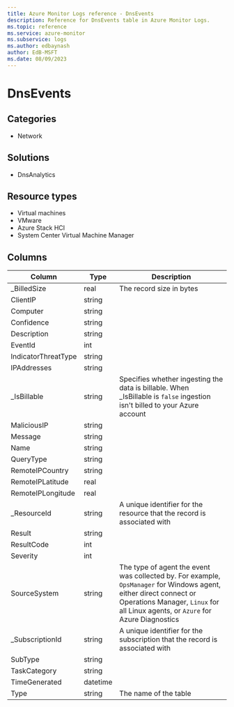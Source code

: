 ```yaml
---
title: Azure Monitor Logs reference - DnsEvents
description: Reference for DnsEvents table in Azure Monitor Logs.
ms.topic: reference
ms.service: azure-monitor
ms.subservice: logs
ms.author: edbaynash
author: EdB-MSFT
ms.date: 08/09/2023
---
```


# DnsEvents



## Categories

- Network
## Solutions

- DnsAnalytics
## Resource types

- Virtual machines
- VMware
- Azure Stack HCI
- System Center Virtual Machine Manager




## Columns

| Column | Type | Description |
|---|---|---|
| _BilledSize | real | The record size in bytes |
| ClientIP | string |   |
| Computer | string |   |
| Confidence | string |   |
| Description | string |   |
| EventId | int |   |
| IndicatorThreatType | string |   |
| IPAddresses | string |   |
| _IsBillable | string | Specifies whether ingesting the data is billable. When _IsBillable is `false` ingestion isn't billed to your Azure account |
| MaliciousIP | string |   |
| Message | string |   |
| Name | string |   |
| QueryType | string |   |
| RemoteIPCountry | string |   |
| RemoteIPLatitude | real |   |
| RemoteIPLongitude | real |   |
| _ResourceId | string | A unique identifier for the resource that the record is associated with |
| Result | string |   |
| ResultCode | int |   |
| Severity | int |   |
| SourceSystem | string | The type of agent the event was collected by. For example, `OpsManager` for Windows agent, either direct connect or Operations Manager, `Linux` for all Linux agents, or `Azure` for Azure Diagnostics |
| _SubscriptionId | string | A unique identifier for the subscription that the record is associated with |
| SubType | string |   |
| TaskCategory | string |   |
| TimeGenerated | datetime |   |
| Type | string | The name of the table |
